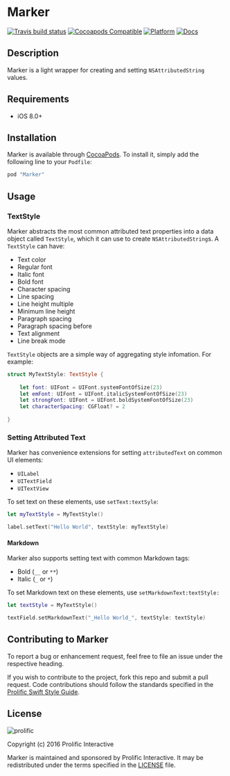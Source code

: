 # Marker

[![Travis build status](https://img.shields.io/travis/prolificinteractive/Marker.svg?style=flat-square)](https://travis-ci.org/prolificinteractive/Marker)
[![Cocoapods Compatible](https://img.shields.io/cocoapods/v/Marker.svg?style=flat-square)](https://img.shields.io/cocoapods/v/Marker.svg)
[![Platform](https://img.shields.io/cocoapods/p/Marker.svg?style=flat-square)](http://cocoadocs.org/docsets/Marker)
[![Docs](https://img.shields.io/cocoapods/metrics/doc-percent/Marker.svg?style=flat-square)](http://cocoadocs.org/docsets/Marker)

## Description

Marker is a light wrapper for creating and setting `NSAttributedString` values.

## Requirements

* iOS 8.0+

## Installation

Marker is available through [CocoaPods](http://cocoapods.org). To install it, simply add the following line to your `Podfile`:

```ruby
pod "Marker"
```

## Usage

### TextStyle

Marker abstracts the most common attributed text properties into a data object called `TextStyle`, which it can use to create `NSAttributedString`s. A `TextStyle` can have:

* Text color
* Regular font
* Italic font
* Bold font
* Character spacing
* Line spacing
* Line height multiple
* Minimum line height
* Paragraph spacing
* Paragraph spacing before
* Text alignment
* Line break mode

`TextStyle` objects are a simple way of aggregating style infomation. For example:

```swift
struct MyTextStyle: TextStyle {
    
    let font: UIFont = UIFont.systemFontOfSize(23)
    let emFont: UIFont = UIFont.italicSystemFontOfSize(23)
    let strongFont: UIFont = UIFont.boldSystemFontOfSize(23)
    let characterSpacing: CGFloat? = 2
    
}
```

### Setting Attributed Text

Marker has convenience extensions for setting `attributedText` on common UI elements: 

* `UILabel`
* `UITextField`
* `UITextView`

To set text on these elements, use `setText:textSyle`:

```swift
let myTextStyle = MyTextStyle()

label.setText("Hello World", textStyle: myTextStyle)
```

#### Markdown

Marker also supports setting text with common Markdown tags:

* Bold (`__` or `**`)
* Italic (`_` or `*`)

To set Markdown text on these elements, use `setMarkdownText:textStyle:`

```swift
let textStyle = MyTextStyle()

textField.setMarkdownText("_Hello World_", textStyle: textStyle)
```

## Contributing to Marker

To report a bug or enhancement request, feel free to file an issue under the respective heading.

If you wish to contribute to the project, fork this repo and submit a pull request. Code contributions should follow the standards specified in the [Prolific Swift Style Guide](https://github.com/prolificinteractive/swift-style-guide).

## License

![prolific](https://s3.amazonaws.com/prolificsitestaging/logos/Prolific_Logo_Full_Color.png)

Copyright (c) 2016 Prolific Interactive

Marker is maintained and sponsored by Prolific Interactive. It may be redistributed under the terms specified in the [LICENSE] file.

[LICENSE]: ./LICENSE
